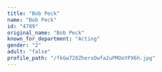 ```yaml
---
title: "Bob Peck"
name: "Bob Peck"
id: "4789"
original_name: "Bob Peck"
known_for_department: "Acting"
gender: "2"
adult: "false"
profile_path: "/fkGw728ZherxOwfa2uPMOoYPX6h.jpg"
---
```

